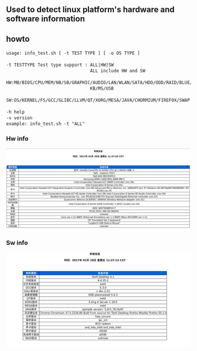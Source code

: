 ## Used to detect linux platform's hardware and software information

## howto

    usage: info_test.sh [ -t TEST TYPE ] [ -o OS TYPE ]
    
    -t TESTTYPE Test type support : ALL|HW|SW
                                    ALL include HW and SW
                                    HW:MB/BIOS/CPU/MEM/NB/SB/GRAPHIC/AUDIO/LAN/WLAN/SATA/HDD/ODD/RAID/BLUE/
                                    KB/MS/USB
                                    SW:OS/KERNEL/FS/GCC/GLIBC/LLVM/QT/XORG/MESA/JAVA/CHORMIUM/FIREFOX/SWAP

    -h help
    -v version
    example: info_test.sh -t "ALL"

### Hw info

![Text](img/hwinfo.png)

### Sw info

![Text](img/swinfo.png)



